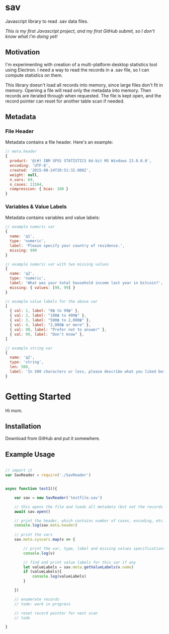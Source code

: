 # sav
Javascript library to read .sav data files.

*This is my first Javascript project, and my first GitHub submit, so I don't know what I'm doing yet!*

## Motivation

I'm experimenting with creation of a multi-platform desktop statistics tool using Electron. I need a way to read the records in a .sav file, so I can compute statistics on them.

This library doesn't load all records into memory, since large files don't fit in memory. Opening a file will read only the metadata into memory. Then records are iterated through when requested. The file is kept open, and the record pointer can reset for another table scan if needed.

## Metadata

### File Header

Metadata contains a file header. Here's an example:

```javascript
// meta.header
{ 
  product: '@(#) IBM SPSS STATISTICS 64-bit MS Windows 23.0.0.0',
  encoding: 'UTF-8',
  created: '2015-08-24T20:51:32.000Z',
  weight: null,
  n_vars: 69,
  n_cases: 21504,
  compression: { bias: 100 } 
}
```

### Variables & Value Labels

Metadata contains variables and value labels:

```javascript
// example numeric var
{
  name: 'q1',
  type: 'numeric',
  label: 'Please specify your country of residence.',
  missing: 999
}

// example numeric var with two missing values
{
  name: 'q2',
  type: 'numeric',
  label: 'What was your total household income last year in bitcoin?',
  missing: { values: [98, 99] }
}

// example value labels for the above var
[
  { val: 1, label: "0฿ to 99฿" },
  { val: 2, label: "100฿ to 499฿" },
  { val: 3, label: "500฿ to 2,000฿" },
  { val: 4, label: "2,000฿ or more" },
  { val: 98, label: "Prefer not to answer" },
  { val: 99, label: "Don't know" },
]

// example string var
{
  name: 'q2',
  type: 'string',
  len: 500,
  label: 'In 500 characters or less, please describe what you liked best about the excursion?',
}
```


# Getting Started

Hi mom.


## Installation

Download from GitHub and put it somewhere.

## Example Usage

```javascript

// import it
var SavReader = require('./SavReader')


async function test1(){

    var sav = new SavReader('testfile.sav')

    // this opens the file and loads all metadata (but not the records a.k.a. cases)
    await sav.open()

    // print the header, which contains number of cases, encoding, etc.
    console.log(sav.meta.header)
    
    // print the vars
    sav.meta.sysvars.map(v => {

        // print the var, type, label and missing values specifications
        console.log(v)

        // find and print value labels for this var if any
        let valueLabels = sav.meta.getValueLabels(v.name)
        if (valueLabels){
            console.log(valueLabels)
        }

    })

    // enumerate records
    // todo: work in progress

    // reset record pointer for next scan
    // todo

}


```

